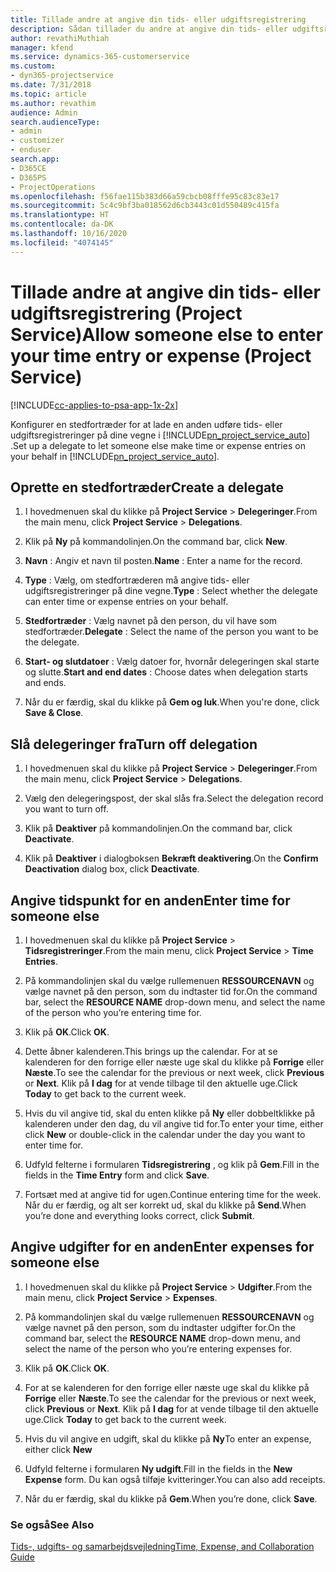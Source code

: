 ```yaml
---
title: Tillade andre at angive din tids- eller udgiftsregistrering
description: Sådan tillader du andre at angive din tids- eller udgiftsregistrering i Project Service
author: revathiMuthiah
manager: kfend
ms.service: dynamics-365-customerservice
ms.custom:
- dyn365-projectservice
ms.date: 7/31/2018
ms.topic: article
ms.author: revathim
audience: Admin
search.audienceType:
- admin
- customizer
- enduser
search.app:
- D365CE
- D365PS
- ProjectOperations
ms.openlocfilehash: f56fae115b383d66a59cbcb08fffe95c83c83e17
ms.sourcegitcommit: 5c4c9bf3ba018562d6cb3443c01d550489c415fa
ms.translationtype: HT
ms.contentlocale: da-DK
ms.lasthandoff: 10/16/2020
ms.locfileid: "4074145"
---
```

# <a name="allow-someone-else-to-enter-your-time-entry-or-expense-project-service"></a><span data-ttu-id="99c8b-103">Tillade andre at angive din tids- eller udgiftsregistrering (Project Service)</span><span class="sxs-lookup"><span data-stu-id="99c8b-103">Allow someone else to enter your time entry or expense (Project Service)</span></span>

[!INCLUDE[cc-applies-to-psa-app-1x-2x](../includes/cc-applies-to-psa-app-1x-2x.md)]

<span data-ttu-id="99c8b-104">Konfigurer en stedfortræder for at lade en anden udføre tids- eller udgiftsregistreringer på dine vegne i [!INCLUDE[pn_project_service_auto](../includes/pn-project-service-auto.md)] .</span><span class="sxs-lookup"><span data-stu-id="99c8b-104">Set up a delegate to let someone else make time or expense entries on your behalf in [!INCLUDE[pn_project_service_auto](../includes/pn-project-service-auto.md)].</span></span>  
  
## <a name="create-a-delegate"></a><span data-ttu-id="99c8b-105">Oprette en stedfortræder</span><span class="sxs-lookup"><span data-stu-id="99c8b-105">Create a delegate</span></span>  
  
1.  <span data-ttu-id="99c8b-106">I hovedmenuen skal du klikke på **Project Service** > **Delegeringer**.</span><span class="sxs-lookup"><span data-stu-id="99c8b-106">From the main menu, click **Project Service** > **Delegations**.</span></span>  
  
2.  <span data-ttu-id="99c8b-107">Klik på **Ny** på kommandolinjen.</span><span class="sxs-lookup"><span data-stu-id="99c8b-107">On the command bar, click **New**.</span></span>  
  
3. <span data-ttu-id="99c8b-108">**Navn** : Angiv et navn til posten.</span><span class="sxs-lookup"><span data-stu-id="99c8b-108">**Name** : Enter a name for the record.</span></span>  
  
4. <span data-ttu-id="99c8b-109">**Type** : Vælg, om stedfortræderen må angive tids- eller udgiftsregistreringer på dine vegne.</span><span class="sxs-lookup"><span data-stu-id="99c8b-109">**Type** : Select whether the delegate can enter time or expense entries on your behalf.</span></span>  
  
5. <span data-ttu-id="99c8b-110">**Stedfortræder** : Vælg navnet på den person, du vil have som stedfortræder.</span><span class="sxs-lookup"><span data-stu-id="99c8b-110">**Delegate** : Select the name of the person you want to be the delegate.</span></span>  
  
6. <span data-ttu-id="99c8b-111">**Start- og slutdatoer** : Vælg datoer for, hvornår delegeringen skal starte og slutte.</span><span class="sxs-lookup"><span data-stu-id="99c8b-111">**Start and end dates** : Choose dates when delegation starts and ends.</span></span>  
  
7.  <span data-ttu-id="99c8b-112">Når du er færdig, skal du klikke på **Gem og luk**.</span><span class="sxs-lookup"><span data-stu-id="99c8b-112">When you're done, click **Save & Close**.</span></span>  
  
## <a name="turn-off-delegation"></a><span data-ttu-id="99c8b-113">Slå delegeringer fra</span><span class="sxs-lookup"><span data-stu-id="99c8b-113">Turn off delegation</span></span>  
  
1.  <span data-ttu-id="99c8b-114">I hovedmenuen skal du klikke på **Project Service** > **Delegeringer**.</span><span class="sxs-lookup"><span data-stu-id="99c8b-114">From the main menu, click **Project Service** > **Delegations**.</span></span>  
  
2.  <span data-ttu-id="99c8b-115">Vælg den delegeringspost, der skal slås fra.</span><span class="sxs-lookup"><span data-stu-id="99c8b-115">Select the delegation record you want to turn off.</span></span>  
  
3.  <span data-ttu-id="99c8b-116">Klik på **Deaktiver** på kommandolinjen.</span><span class="sxs-lookup"><span data-stu-id="99c8b-116">On the command bar, click **Deactivate**.</span></span>  
  
4.  <span data-ttu-id="99c8b-117">Klik på **Deaktiver** i dialogboksen **Bekræft deaktivering**.</span><span class="sxs-lookup"><span data-stu-id="99c8b-117">On the **Confirm Deactivation** dialog box, click **Deactivate**.</span></span>  
  
## <a name="enter-time-for-someone-else"></a><span data-ttu-id="99c8b-118">Angive tidspunkt for en anden</span><span class="sxs-lookup"><span data-stu-id="99c8b-118">Enter time for someone else</span></span>  
  
1.  <span data-ttu-id="99c8b-119">I hovedmenuen skal du klikke på **Project Service** > **Tidsregistreringer**.</span><span class="sxs-lookup"><span data-stu-id="99c8b-119">From the main menu, click **Project Service** > **Time Entries**.</span></span>  
  
2.  <span data-ttu-id="99c8b-120">På kommandolinjen skal du vælge rullemenuen **RESSOURCENAVN** og vælge navnet på den person, som du indtaster tid for.</span><span class="sxs-lookup"><span data-stu-id="99c8b-120">On the command bar, select the **RESOURCE NAME** drop-down menu, and select the name of the person who you’re entering time for.</span></span>  
  
3.  <span data-ttu-id="99c8b-121">Klik på **OK**.</span><span class="sxs-lookup"><span data-stu-id="99c8b-121">Click **OK**.</span></span>  
  
4.  <span data-ttu-id="99c8b-122">Dette åbner kalenderen.</span><span class="sxs-lookup"><span data-stu-id="99c8b-122">This brings up the calendar.</span></span> <span data-ttu-id="99c8b-123">For at se kalenderen for den forrige eller næste uge skal du klikke på **Forrige** eller **Næste**.</span><span class="sxs-lookup"><span data-stu-id="99c8b-123">To see the calendar for the previous or next week, click **Previous** or **Next**.</span></span> <span data-ttu-id="99c8b-124">Klik på **I dag** for at vende tilbage til den aktuelle uge.</span><span class="sxs-lookup"><span data-stu-id="99c8b-124">Click **Today** to get back to the current week.</span></span>  
  
5.  <span data-ttu-id="99c8b-125">Hvis du vil angive tid, skal du enten klikke på **Ny** eller dobbeltklikke på kalenderen under den dag, du vil angive tid for.</span><span class="sxs-lookup"><span data-stu-id="99c8b-125">To enter your time, either click **New** or double-click in the calendar under the day you want to enter time for.</span></span>  
  
6.  <span data-ttu-id="99c8b-126">Udfyld felterne i formularen **Tidsregistrering** , og klik på **Gem**.</span><span class="sxs-lookup"><span data-stu-id="99c8b-126">Fill in the fields in the **Time Entry** form and click **Save**.</span></span>  
  
7.  <span data-ttu-id="99c8b-127">Fortsæt med at angive tid for ugen.</span><span class="sxs-lookup"><span data-stu-id="99c8b-127">Continue entering time for the week.</span></span> <span data-ttu-id="99c8b-128">Når du er færdig, og alt ser korrekt ud, skal du klikke på **Send**.</span><span class="sxs-lookup"><span data-stu-id="99c8b-128">When you’re done and everything looks correct, click **Submit**.</span></span>  
  
## <a name="enter-expenses-for-someone-else"></a><span data-ttu-id="99c8b-129">Angive udgifter for en anden</span><span class="sxs-lookup"><span data-stu-id="99c8b-129">Enter expenses for someone else</span></span>  
  
1.  <span data-ttu-id="99c8b-130">I hovedmenuen skal du klikke på **Project Service** > **Udgifter**.</span><span class="sxs-lookup"><span data-stu-id="99c8b-130">From the main menu, click **Project Service** > **Expenses**.</span></span>  
  
2.  <span data-ttu-id="99c8b-131">På kommandolinjen skal du vælge rullemenuen **RESSOURCENAVN** og vælge navnet på den person, som du indtaster udgifter for.</span><span class="sxs-lookup"><span data-stu-id="99c8b-131">On the command bar, select the **RESOURCE NAME** drop-down menu, and select the name of the person who you’re entering expenses for.</span></span>  
  
3.  <span data-ttu-id="99c8b-132">Klik på **OK**.</span><span class="sxs-lookup"><span data-stu-id="99c8b-132">Click **OK**.</span></span>  
  
4.  <span data-ttu-id="99c8b-133">For at se kalenderen for den forrige eller næste uge skal du klikke på **Forrige** eller **Næste**.</span><span class="sxs-lookup"><span data-stu-id="99c8b-133">To see the calendar for the previous or next week, click **Previous** or **Next**.</span></span> <span data-ttu-id="99c8b-134">Klik på **I dag** for at vende tilbage til den aktuelle uge.</span><span class="sxs-lookup"><span data-stu-id="99c8b-134">Click **Today** to get back to the current week.</span></span>  
  
5.  <span data-ttu-id="99c8b-135">Hvis du vil angive en udgift, skal du klikke på **Ny**</span><span class="sxs-lookup"><span data-stu-id="99c8b-135">To enter an expense, either click **New**</span></span>  
  
6.  <span data-ttu-id="99c8b-136">Udfyld felterne i formularen **Ny udgift**.</span><span class="sxs-lookup"><span data-stu-id="99c8b-136">Fill in the fields in the **New Expense** form.</span></span> <span data-ttu-id="99c8b-137">Du kan også tilføje kvitteringer.</span><span class="sxs-lookup"><span data-stu-id="99c8b-137">You can also add receipts.</span></span>  
  
7.  <span data-ttu-id="99c8b-138">Når du er færdig, skal du klikke på **Gem**.</span><span class="sxs-lookup"><span data-stu-id="99c8b-138">When you’re done, click **Save**.</span></span>  
  
### <a name="see-also"></a><span data-ttu-id="99c8b-139">Se også</span><span class="sxs-lookup"><span data-stu-id="99c8b-139">See Also</span></span>  
 [<span data-ttu-id="99c8b-140">Tids-, udgifts- og samarbejdsvejledning</span><span class="sxs-lookup"><span data-stu-id="99c8b-140">Time, Expense, and Collaboration Guide</span></span>](../psa/time-expense-collaboration-guide.md)
